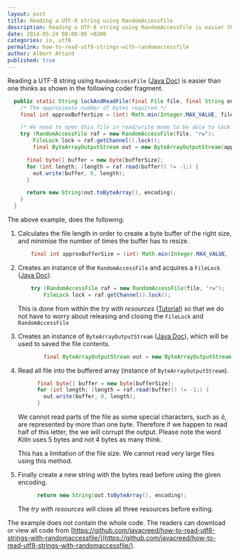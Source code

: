 ```yaml
---
layout: post
title: Reading a UTF-8 string using RandomAccessFile
description: Reading a UTF-8 string using RandomAccessFile is easier than one thinks as shown in this article
date: 2014-05-24 08:00:00 +0200
categories: io, utf8
permalink: how-to-read-utf8-strings-with-randomaccessfile
author: Albert Attard
published: true
---
```


Reading a UTF-8 string using `RandomAccessFile` ([Java Doc](http://docs.oracle.com/javase/7/docs/api/java/io/RandomAccessFile.html)) is easier than one thinks as shown in the following coder fragment.

```java
  public static String lockAndReadFile(final File file, final String encoding, final int bufferSize) throws IOException {
    /* The approximate number of bytes required */
    final int approxBufferSize = (int) Math.min(Integer.MAX_VALUE, file.length());

    /* We need to open this file in read/write mode to be able to lock it */
    try (RandomAccessFile raf = new RandomAccessFile(file, "rw");
        FileLock lock = raf.getChannel().lock();
        final ByteArrayOutputStream out = new ByteArrayOutputStream(approxBufferSize)) {

      final byte[] buffer = new byte[bufferSize];
      for (int length; (length = raf.read(buffer)) != -1;) {
        out.write(buffer, 0, length);
      }

      return new String(out.toByteArray(), encoding);
    }
  }
```

The above example, does the following:

1. Calculates the file length in order to create a byte buffer of the right size, and minimise the number of times the buffer has to resize.

    ```java
        final int approxBufferSize = (int) Math.min(Integer.MAX_VALUE, file.length());
    ```

1. Creates an instance of the `RandomAccessFile` and acquires a `FileLock` ([Java Doc](http://docs.oracle.com/javase/7/docs/api/java/nio/channels/FileLock.html)).

    ```java
        try (RandomAccessFile raf = new RandomAccessFile(file, "rw");
            FileLock lock = raf.getChannel().lock();
    ```

    This is done from within the _try with resources_ ([Tutorial](http://docs.oracle.com/javase/tutorial/essential/exceptions/tryResourceClose.html)) so that we do not have to worry about releasing and closing the `FileLock` and `RandomAccessFile`

1. Creates an instance of `ByteArrayOutputStream`  ([Java Doc](http://docs.oracle.com/javase/7/docs/api/java/io/ByteArrayOutputStream.html)), which will be used to saved the file contents.

    ```java
            final ByteArrayOutputStream out = new ByteArrayOutputStream(approxBufferSize)) {
    ```

1. Read all file into the buffered array (instance of `ByteArrayOutputStream`).

    ```java
          final byte[] buffer = new byte[bufferSize];
          for (int length; (length = raf.read(buffer)) != -1;) {
            out.write(buffer, 0, length);
          }
    ```

    We cannot read parts of the file as some special characters, such as _ö_, are represented by more than one byte.  Therefore if we happen to read half of this letter, the we will corrupt the output.  Please note the word _Köln_ uses 5 bytes and not 4 bytes as many think.

    This has a limitation of the file size.  We cannot read very large files using this method.

1. Finally create a new string with the bytes read before using the given encoding.

    ```java
          return new String(out.toByteArray(), encoding);
    ```

    The _try with resources_ will close all three resources before exiting.

The example does not contain the whole code.  The readers can download or view all code from [https://github.com/javacreed/how-to-read-utf8-strings-with-randomaccessfile/](https://github.com/javacreed/how-to-read-utf8-strings-with-randomaccessfile/).
